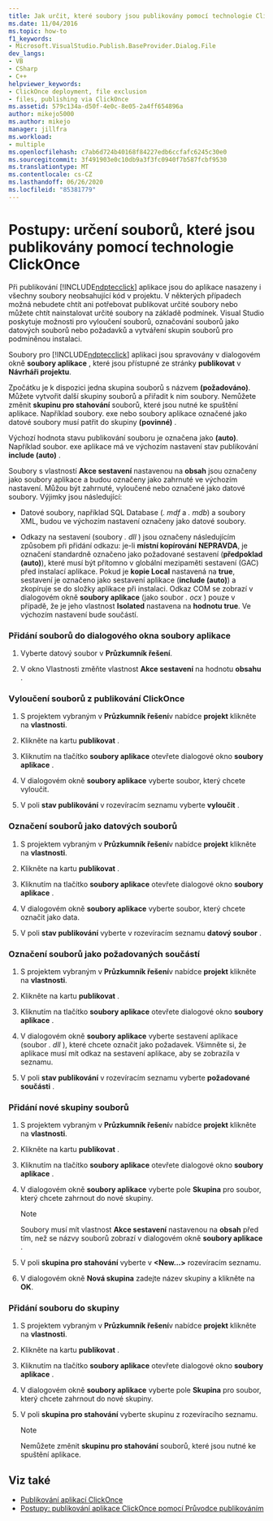 ```yaml
---
title: Jak určit, které soubory jsou publikovány pomocí technologie ClickOnce | Microsoft Docs
ms.date: 11/04/2016
ms.topic: how-to
f1_keywords:
- Microsoft.VisualStudio.Publish.BaseProvider.Dialog.File
dev_langs:
- VB
- CSharp
- C++
helpviewer_keywords:
- ClickOnce deployment, file exclusion
- files, publishing via ClickOnce
ms.assetid: 579c134a-d50f-4e0c-8e05-2a4ff654896a
author: mikejo5000
ms.author: mikejo
manager: jillfra
ms.workload:
- multiple
ms.openlocfilehash: c7ab6d724b40168f84227edb6ccfafc6245c30e0
ms.sourcegitcommit: 3f491903e0c10db9a3f3fc0940f7b587fcbf9530
ms.translationtype: MT
ms.contentlocale: cs-CZ
ms.lasthandoff: 06/26/2020
ms.locfileid: "85381779"
---
```

# <a name="how-to-specify-which-files-are-published-by-clickonce"></a>Postupy: určení souborů, které jsou publikovány pomocí technologie ClickOnce
Při publikování [!INCLUDE[ndptecclick](../deployment/includes/ndptecclick_md.md)] aplikace jsou do aplikace nasazeny i všechny soubory neobsahující kód v projektu. V některých případech možná nebudete chtít ani potřebovat publikovat určité soubory nebo můžete chtít nainstalovat určité soubory na základě podmínek. Visual Studio poskytuje možnosti pro vyloučení souborů, označování souborů jako datových souborů nebo požadavků a vytváření skupin souborů pro podmíněnou instalaci.

 Soubory pro [!INCLUDE[ndptecclick](../deployment/includes/ndptecclick_md.md)] aplikaci jsou spravovány v dialogovém okně **soubory aplikace** , které jsou přístupné ze stránky **publikovat** v **Návrháři projektu**.

 Zpočátku je k dispozici jedna skupina souborů s názvem **(požadováno)**. Můžete vytvořit další skupiny souborů a přiřadit k nim soubory. Nemůžete změnit **skupinu pro stahování** souborů, které jsou nutné ke spuštění aplikace. Například soubory. exe nebo soubory aplikace označené jako datové soubory musí patřit do skupiny **(povinné)** .

 Výchozí hodnota stavu publikování souboru je označena jako **(auto)**. Například soubor. exe aplikace má ve výchozím nastavení stav publikování **include (auto)** .

 Soubory s vlastností **Akce sestavení** nastavenou na **obsah** jsou označeny jako soubory aplikace a budou označeny jako zahrnuté ve výchozím nastavení. Můžou být zahrnuté, vyloučené nebo označené jako datové soubory. Výjimky jsou následující:

- Datové soubory, například SQL Database (*. mdf* a *. mdb*) a soubory XML, budou ve výchozím nastavení označeny jako datové soubory.

- Odkazy na sestavení (soubory *. dll* ) jsou označeny následujícím způsobem při přidání odkazu: je-li **místní kopírování** **NEPRAVDA**, je označení standardně označeno jako požadované sestavení (**předpoklad (auto)**), které musí být přítomno v globální mezipaměti sestavení (GAC) před instalací aplikace. Pokud je **kopie Local** nastavená na **true**, sestavení je označeno jako sestavení aplikace (**include (auto)**) a zkopíruje se do složky aplikace při instalaci. Odkaz COM se zobrazí v dialogovém okně **soubory aplikace** (jako soubor *. ocx* ) pouze v případě, že je jeho vlastnost **Isolated** nastavena na **hodnotu true**. Ve výchozím nastavení bude součástí.

### <a name="to-add-files-to-the-application-files-dialog-box"></a>Přidání souborů do dialogového okna soubory aplikace

1. Vyberte datový soubor v **Průzkumník řešení**.

2. V okno Vlastnosti změňte vlastnost **Akce sestavení** na hodnotu **obsahu** .

### <a name="to-exclude-files-from-clickonce-publishing"></a>Vyloučení souborů z publikování ClickOnce

1. S projektem vybraným v **Průzkumník řešení**v nabídce **projekt** klikněte na **vlastnosti**.

2. Klikněte na kartu **publikovat** .

3. Kliknutím na tlačítko **soubory aplikace** otevřete dialogové okno **soubory aplikace** .

4. V dialogovém okně **soubory aplikace** vyberte soubor, který chcete vyloučit.

5. V poli **stav publikování** v rozevíracím seznamu vyberte **vyloučit** .

### <a name="to-mark-files-as-data-files"></a>Označení souborů jako datových souborů

1. S projektem vybraným v **Průzkumník řešení**v nabídce **projekt** klikněte na **vlastnosti**.

2. Klikněte na kartu **publikovat** .

3. Kliknutím na tlačítko **soubory aplikace** otevřete dialogové okno **soubory aplikace** .

4. V dialogovém okně **soubory aplikace** vyberte soubor, který chcete označit jako data.

5. V poli **stav publikování** vyberte v rozevíracím seznamu **datový soubor** .

### <a name="to-mark-files-as-prerequisites"></a>Označení souborů jako požadovaných součástí

1. S projektem vybraným v **Průzkumník řešení**v nabídce **projekt** klikněte na **vlastnosti**.

2. Klikněte na kartu **publikovat** .

3. Kliknutím na tlačítko **soubory aplikace** otevřete dialogové okno **soubory aplikace** .

4. V dialogovém okně **soubory aplikace** vyberte sestavení aplikace (soubor *. dll* ), které chcete označit jako požadavek. Všimněte si, že aplikace musí mít odkaz na sestavení aplikace, aby se zobrazila v seznamu.

5. V poli **stav publikování** v rozevíracím seznamu vyberte **požadované součásti** .

### <a name="to-add-a-new-file-group"></a>Přidání nové skupiny souborů

1. S projektem vybraným v **Průzkumník řešení**v nabídce **projekt** klikněte na **vlastnosti**.

2. Klikněte na kartu **publikovat** .

3. Kliknutím na tlačítko **soubory aplikace** otevřete dialogové okno **soubory aplikace** .

4. V dialogovém okně **soubory aplikace** vyberte pole **Skupina** pro soubor, který chcete zahrnout do nové skupiny.

    > [!NOTE]
    > Soubory musí mít vlastnost **Akce sestavení** nastavenou na **obsah** před tím, než se názvy souborů zobrazí v dialogovém okně **soubory aplikace** .

5. V poli **skupina pro stahování** vyberte v **\<New...>** rozevíracím seznamu.

6. V dialogovém okně **Nová skupina** zadejte název skupiny a klikněte na **OK**.

### <a name="to-add-a-file-to-a-group"></a>Přidání souboru do skupiny

1. S projektem vybraným v **Průzkumník řešení**v nabídce **projekt** klikněte na **vlastnosti**.

2. Klikněte na kartu **publikovat** .

3. Kliknutím na tlačítko **soubory aplikace** otevřete dialogové okno **soubory aplikace** .

4. V dialogovém okně **soubory aplikace** vyberte pole **Skupina** pro soubor, který chcete zahrnout do nové skupiny.

5. V poli **skupina pro stahování** vyberte skupinu z rozevíracího seznamu.

    > [!NOTE]
    > Nemůžete změnit **skupinu pro stahování** souborů, které jsou nutné ke spuštění aplikace.

## <a name="see-also"></a>Viz také
- [Publikování aplikací ClickOnce](../deployment/publishing-clickonce-applications.md)
- [Postupy: publikování aplikace ClickOnce pomocí Průvodce publikováním](../deployment/how-to-publish-a-clickonce-application-using-the-publish-wizard.md)